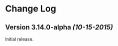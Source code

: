 Change Log
==========

Version 3.14.0-alpha *(10-15-2015)*
----------------------------

Initial release.
